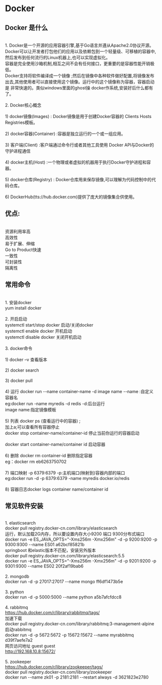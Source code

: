 # Docker
## Docker 是什么
<br>1. Docker是一个开源的应用容器引擎,基于Go语言并遵从Apache2.0协议开源。Docker可以让开发者打包他们的应用以及依赖包到一个轻量级、可移植的容器中,然后发布到任何流行的Linux机器上,也可以实现虚拟化。
<br>容器是完全使用沙箱机制,相互之间不会有任何接口，更重要的是容器性能开销极低。
 <br>Docker支持将软件编译成一个镜像 ;然后在镜像中各种软件做好配置,将镜像发布出去,其他使用者可以直接使用这个镜像。运行中的这个镜像称为容器，容器启动是
非常快速的。类似windows里面的ghost操  docker作系统,安装好后什么都有了。
<br><br>2. Docker核心概念
<br><br>1) docker镜像(lmages) : Docker镜像是用于创建Docker容器的  Clients  Hosts  Registries模板。
<br><br>2) docker容器(Container) :容器是独立运行的一个或一组应用。 
<br><br>3) 客户端(Client) :客户端通过命令行或者其他工具使用 Docker  APl与Docker的守护进程通信 
<br><br>4) docker主机(Host) :一个物理或者虚拟的机器用于执行Docker守护进程和容器。
<br><br>5) docker仓库(Registry) : Docker仓库用来保存镜像,可以理解为代码控制中的代码仓库。
<br><br>6) DockerHub(tts://hub.docker.com)提供了庞大的镜像集合供使用。
## 优点:
<br>资源利用率高
<br>高效性
<br>易于扩展、伸缩
<br> Go to Product快速
<br>一致性
<br>可封装性
<br>隔离性
## 常用命令
<br>1. 安装docker
<br>yum install docker 
<br><br>2. 开启启动
<br>systemctl start/stop docker 启动/关闭docker
<br>systemctl enable docker 开机启动
<br>systemctl disable docker 关闭开机启动
<br><br>3. docker命令
<br><br>1) docker –v 查看版本
<br><br>2) docker search 
<br><br>3) docker pull
<br><br>4) 运行  docker run --name container-name -d image name  --name :自定义容器名
<br>eg:docker run -name myredis -d redis  -d:后台运行
<br>image name:指定镜像模板
<br><br>5) 列表  docker ps (查看运行中的容器) ; <br> 加上a;可以查看所有容器停止 <br> docker stop container-name/container-id  停止当前你运行的容器启动  
<br>docker  start container-name/container id  启动容器
<br><br>6) 删除  docker rm container-id  删除指定容器
<br>eg：docker rm eb6263750702
<br><br>7) 端口映射  -p 6379:6379  -p:主机端口(映射到)容器内部的端口
<br>eg:docker run -d -p 6379:6379 -name myredis docker.io/redis
<br><br>8)  容器日志docker logs container name/container id
## 常见软件安装
<br>1. elasticsearch
<br>docker pull registry.docker-cn.com/library/elasticsearch
<br>运行，默认加载2G内存，所以要设置内存大小9200 端口 9300分布式端口
<br>docker run -e ES_JAVA_OPTS="-Xms256m -Xmx256m" -d -p 9200:9200 -p 9300:9300 --name ES01 a62bcf85821b
<br>springboot 和elastic版本不匹配，安装另外版本
<br>docker pull registry.docker-cn.com/library/elasticsearch:5.5
<br>docker run -e ES_JAVA_OPTS="-Xms256m -Xmx256m" -d -p 9201:9200 -p 9301:9300 --name ES02 20f2af19bab6
<br><br>2. mongodb
<br>docker run -d -p 27017:27017 --name mongo ff6df1473b5e
<br><br>3. python
<br>docker run -d -p 5000:5000 --name python a5b7afcfdcc8
<br><br>4. rabbitmq
<br>https://hub.docker.com/r/library/rabbitmq/tags/
<br>加速下载
<br>docker pull registry.docker-cn.com/library/rabbitmq:3-management-alpine
<br>启动rabbitmq
<br>docker run -d -p 5672:5672 -p 15672:15672 --name myrabbitmq d39f7aefe7a2
<br>网页访问地址 guest guest
<br>http://192.168.10.8:15672/
<br><br>5. zookeeper
<br>https://hub.docker.com/r/library/zookeeper/tags/
<br>docker pull registry.docker-cn.com/library/zookeeper 
<br>docker run --name zk01 -p 2181:2181 --restart always -d 3621823e2780
















